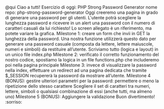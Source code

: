 @qui Ciao a tutti!
Esercizio di oggi: PHP Strong Password Generator
nome repo: php-strong-password-generator
Oggi creeremo una pagina in grado di generare una password per gli utenti.
L'utente potrà scegliere la lunghezza password e ricevere in un alert una password con il numero di caratteri casuali da lui richiesto!
Lo screen allegato è un riferimento, ma potete variare la grafica.
Milestone 1: creare un form che invii in GET la lunghezza della password.
Una nostra funzione utilizzerà questo dato per generare una password casuale
(composta da lettere, lettere maiuscole, numeri e simboli) da restituire all’utente.
Scriviamo tutto (logica e layout) in un unico file index.php
Milestone 2: verificato il corretto funzionamento del nostro codice, spostiamo la logica in un file functions.php
che includeremo poi nella pagina principale
Milestone 3: invece di visualizzare la password nella index, effettuare un redirect ad una pagina dedicata che tramite $_SESSION recupererà la password da mostrare all’utente.
Milestone 4 (BONUS): gestire ulteriori parametri per la password:
permettere o meno la ripetizione dello stesso carattere
Scegliere il set di caratteri tra numeri, lettere, simboli o qualsiasi combinazione di essi (anche tutti, ma almeno uno)
Milestone 5 (BONUS): Aggiungere la validazione
Buon divertimento! :sorriso: